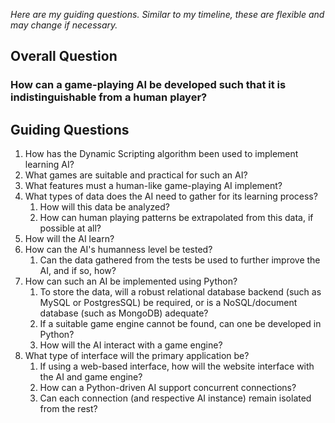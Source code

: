 *Here are my guiding questions. Similar to my timeline, these are flexible and may change if necessary.*

## Overall Question

### How can a game-playing AI be developed such that it is indistinguishable from a human player?

## Guiding Questions

1. How has the Dynamic Scripting algorithm been used to implement learning AI?
2. What games are suitable and practical for such an AI?
3. What features must a human-like game-playing AI implement?
4. What types of data does the AI need to gather for its learning process?
	1. How will this data be analyzed?
	2. How can human playing patterns be extrapolated from this data, if possible at all?
5. How will the AI learn?
6. How can the AI's humanness level be tested?
	1. Can the data gathered from the tests be used to further improve the AI, and if so, how?
7. How can such an AI be implemented using Python? 
	1. To store the data, will a robust relational database backend (such as MySQL or PostgresSQL) be required, or is a NoSQL/document database (such as MongoDB) adequate?
	2. If a suitable game engine cannot be found, can one be developed in Python?
	3. How will the AI interact with a game engine?
8. What type of interface will the primary application be?
	1. If using a web-based interface, how will the website interface with the AI and game engine?
	2. How can a Python-driven AI support concurrent connections?
	3. Can each connection (and respective AI instance) remain isolated from the rest?
